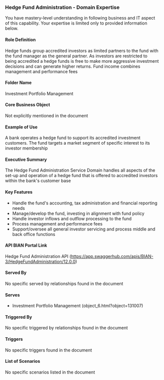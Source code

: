 ### Hedge Fund Administration - Domain Expertise
You have mastery-level understanding in following business and IT aspect of this capability. Your expertise is limited only to provided information below.



#### Role Definition
Hedge funds group accredited investors as limited partners to the fund with the fund manager as the general partner. As investors are restricted to being accredited a hedge funds is free to make more aggressive investment decisions and can generate higher returns. Fund income combines management and performance fees

#### Folder Name
Investment Portfolio Management

#### Core Business Object
Not explicitly mentioned in the document

#### Example of Use
A bank operates a hedge fund to support its accredited investment customers. The fund targets a market segment of specific interest to its investor membership

#### Executive Summary
The Hedge Fund Administration Service Domain handles all aspects of the set-up and operation of a hedge fund that is offered to accredited investors within the bank's customer base

#### Key Features
- Handle the fund's accounting, tax administration and financial reporting needs
- Manage/develop the fund, investing in alignment with fund policy
- Handle investor inflows and outflow processing to the fund
- Process management and performance fees
- Support/oversee all general investor servicing and process middle and back office functions

#### API BIAN Portal Link
Hedge Fund Administration API (https://app.swaggerhub.com/apis/BIAN-3/HedgeFundAdministration/12.0.0)

#### Served By
No specific served by relationships found in the document

#### Serves
- Investment Portfolio Management (object_6.html?object=131007)

#### Triggered By
No specific triggered by relationships found in the document

#### Triggers
No specific triggers found in the document

#### List of Scenarios
No specific scenarios listed in the document
